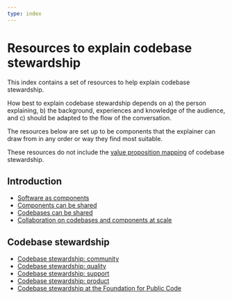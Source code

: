 ```yaml
---
type: index
---
```


# Resources to explain codebase stewardship

This index contains a set of resources to help explain codebase stewardship.

How best to explain codebase stewardship depends on a) the person explaining, b) the background, experiences and knowledge of the audience, and c) should be adapted to the flow of the conversation.

The resources below are set up to be components that the explainer can draw from in any order or way they find most suitable.

These resources do not include the [value proposition mapping](../../value-and-impact/index.md) of codebase stewardship.

## Introduction

* [Software as components](components.md)
* [Components can be shared](components-shared.md)
* [Codebases can be shared](codebases-shared.md)
* [Collaboration on codebases and components at scale](codebases-scale.md)

## Codebase stewardship

* [Codebase stewardship: community](codebase-community.md)
* [Codebase stewardship: quality](codebase-quality.md)
* [Codebase stewardship: support](codebase-support.md)
* [Codebase stewardship: product](codebase-product.md)
* [Codebase stewardship at the Foundation for Public Code](codebase-stewardship.md)

